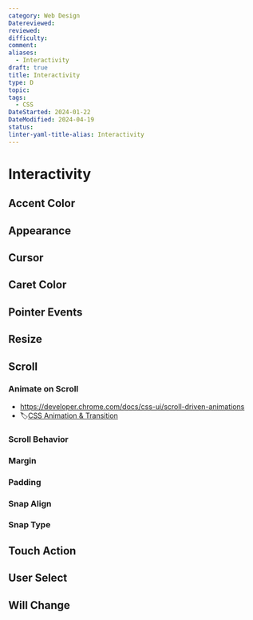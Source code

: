 ```yaml
---
category: Web Design
Datereviewed: 
reviewed: 
difficulty: 
comment: 
aliases:
  - Interactivity
draft: true
title: Interactivity
type: D
topic: 
tags:
  - CSS
DateStarted: 2024-01-22
DateModified: 2024-04-19
status: 
linter-yaml-title-alias: Interactivity
---
```


# Interactivity

## Accent Color

## Appearance

## Cursor

## Caret Color

## Pointer Events

## Resize

## Scroll

### Animate on Scroll

- https://developer.chrome.com/docs/css-ui/scroll-driven-animations
- 🏷️[CSS Animation & Transition](CSS-Animation-&-Transition)

### Scroll Behavior

### Margin

### Padding

### Snap Align

### Snap Type

## Touch Action

## User Select

## Will Change
